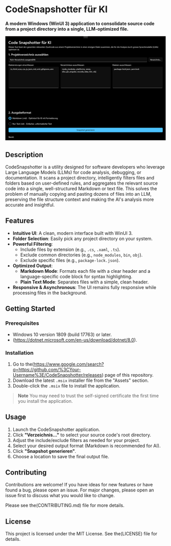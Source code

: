 # CodeSnapshotter für KI

**A modern Windows (WinUI 3) application to consolidate source code from a project directory into a single, LLM-optimized file.**

![assets/screenshot.png](Assets/screenshot.png)

## Description

CodeSnapshotter is a utility designed for software developers who leverage Large Language Models (LLMs) for code analysis, debugging, or documentation. It scans a project directory, intelligently filters files and folders based on user-defined rules, and aggregates the relevant source code into a single, well-structured Markdown or text file.
This solves the problem of manually copying and pasting dozens of files into an LLM, preserving the file structure context and making the AI's analysis more accurate and insightful.

## Features

-   **Intuitive UI**: A clean, modern interface built with WinUI 3.
-   **Folder Selection**: Easily pick any project directory on your system.
-   **Powerful Filtering**:
    -   Include files by extension (e.g., `.cs`, `.xaml`, `.ts`).
    -   Exclude common directories (e.g., `node_modules`, `bin`, `obj`).
    -   Exclude specific files (e.g., `package-lock.json`).
-   **Optimized Output**:
    -   **Markdown Mode**: Formats each file with a clear header and a language-specific code block for syntax highlighting.
    -   **Plain Text Mode**: Separates files with a simple, clean header.
-   **Responsive & Asynchronous**: The UI remains fully responsive while processing files in the background.

## Getting Started

### Prerequisites

-   Windows 10 version 1809 (build 17763) or later.
-  (https://dotnet.microsoft.com/en-us/download/dotnet/8.0).

### Installation

1.  Go to the(https://www.google.com/search?q=https://github.com/%3CYour-Username%3E/CodeSnapshotter/releases) page of this repository.
2.  Download the latest `.msix` installer file from the "Assets" section.
3.  Double-click the `.msix` file to install the application.

> **Note**
> You may need to trust the self-signed certificate the first time you install the application.

## Usage

1.  Launch the CodeSnapshotter application.
2.  Click **"Verzeichnis..."** to select your source code's root directory.
3.  Adjust the include/exclude filters as needed for your project.
4.  Select your desired output format (Markdown is recommended for AI).
5.  Click **"Snapshot generieren"**.
6.  Choose a location to save the final output file.

## Contributing

Contributions are welcome! If you have ideas for new features or have found a bug, please open an issue. For major changes, please open an issue first to discuss what you would like to change.

Please see the(CONTRIBUTING.md) file for more details.

## License

This project is licensed under the MIT License. See the(LICENSE) file for details.

